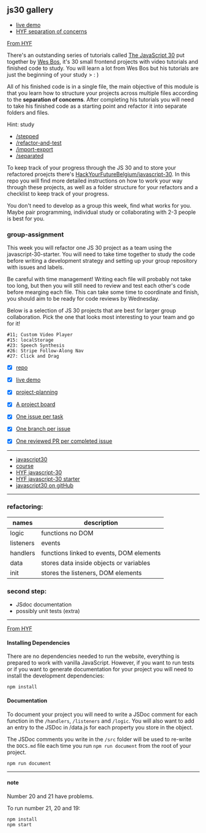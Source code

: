## js30 gallery

- [live demo](bermarte.github.io/js30_gallery/)
- [HYF separation of concerns](https://github.com/HackYourFutureBelgium/separation-of-concerns)

[From HYF](https://raw.githubusercontent.com/HackYourFutureBelgium/separation-of-concerns/master/README.md)    

There's an outstanding series of tutorials called [The JavaScript 30](https://javascript30.com/) put together by [Wes Bos](https://wesbos.com), it's 30 small frontend projects with video tutorials and finished code to study. You will learn a lot from Wes Bos but his tutorials are just the beginning of your study > : )

All of his finished code is in a single file, the main objective of this module is that you learn how to structure your projects across multiple files according to the **separation of concerns**. After completing his tutorials you will need to take his finished code as a starting point and refactor it into separate folders and files. 

Hint: study
- [/stepped](./stepped?hyf)
- [/refactor-and-test](./refactor-and-test?hyf)
- [/import-export](./import-export?hyf)
- [/separated](./separated?hyf)

To keep track of your progress through the JS 30 and to store your refactored proejcts there's [HackYourFutureBelgium/javascript-30](https://github.com/HackYourFutureBelgium/JavaScript-30). In this repo you will find more detailed instructions on how to work your way through these projects, as well as a folder structure for your refactors and a checklist to keep track of your progress.

You don't need to develop as a group this week, find what works for you. Maybe pair programming, individual study or collaborating with 2-3 people is best for you.

### group-assignment

This week you will refactor one JS 30 project as a team using the javascript-30-starter. You will need to take time together to study the code before writing a development strategy and setting up your group repository with issues and labels.

Be careful with time management! Writing each file will probably not take too long, but then you will still need to review and test each other's code before mearging each file. This can take some time to coordinate and finish, you should aim to be ready for code reviews by Wednesday.

Below is a selection of JS 30 projects that are best for larger group collaboration. Pick the one that looks most interesting to your team and go for it!

    #11; Custom Video Player
    #15: localStorage
    #23: Speech Synthesis
    #26: Stripe Follow-Along Nav
    #27: Click and Drag

- [x] [repo](https://github.com/tahminarasoli/javascript-30-g5) 
- [x] [live demo](https://tahminarasoli.github.io/javascript-30-g5/)
- [x] [project-planning](https://github.com/tahminarasoli/javascript-30-g5/blob/master/project-planning/development-strategy.md)
- [x] [A project board](https://github.com/tahminarasoli/javascript-30-g5/projects/1)
- [x] [One issue per task](https://github.com/tahminarasoli/javascript-30-g5/issues/)
- [x] [One branch per issue](https://github.com/tahminarasoli/javascript-30-g5/branches/)
- [x] [One reviewed PR per completed issue](https://github.com/tahminarasoli/javascript-30-g5/pulls/)



---
- [javascript30](https://javascript30.com/)
- [course](https://courses.wesbos.com/account/)
- [HYF javascript-30](https://github.com/HackYourFutureBelgium/javascript-30)
- [HYF javascript-30 starter](https://github.com/HackYourFutureBelgium/javascript-30-starter)
- [javascript30 on gitHub](https://github.com/wesbos/JavaScript30)

---
### refactoring: 
|   names   |  description          |     
----------- | -------------
logic       | functions no DOM
listeners   | events
handlers    | functions linked to events, DOM elements
data        | stores data inside objects or variables
init        | stores the listeners, DOM elements

### second step:
- JSdoc documentation
- possibly unit tests (extra)

---
[From HYF](https://github.com/HackYourFutureBelgium/javascript-30-starter)

#### Installing Dependencies

There are no dependencies needed to run the website, everything is prepared to work with vanilla JavaScript. However, if you want to run tests or if you want to generate documentation for your project you will need to install the development dependencies:

    npm install

#### Documentation

To document your project you will need to write a JSDoc comment for each function in the `/handlers`, `/listeners` and `/logic`. You will also want to add an entry to the JSDoc in /data.js for each property you store in the object.

The JSDoc comments you write in the `/src` folder will be used to re-write the `DOCS.md` file each time you run `npm run document` from the root of your project.

    npm run document
    
---
#### note
Number 20 and 21 have problems. 

To run number 21, 20 and 19:

`npm install`    
`npm start`
